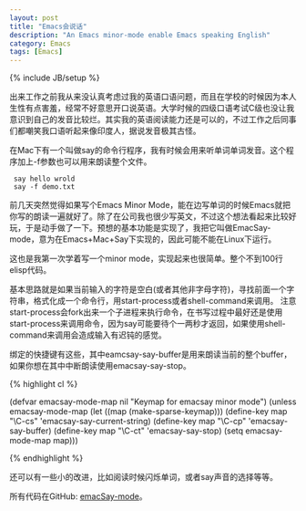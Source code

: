 ```yaml
---
layout: post
title: "Emacs会说话"
description: "An Emacs minor-mode enable Emacs speaking English"
category: Emacs
tags: [Emacs]
---
```

{% include JB/setup %}

出来工作之前我从来没认真考虑过我的英语口语问题，而且在学校的时候因为本人生性有点害羞，经常不好意思开口说英语。大学时候的四级口语考试C级也没让我意识到自己的发音比较烂。其实我的英语阅读能力还是可以的，不过工作之后同事们都嘲笑我口语听起来像印度人，据说发音极其古怪。

在Mac下有一个叫做say的命令行程序，我有时候会用来听单词单词发音。这个程序加上-f参数也可以用来朗读整个文件。

     say hello wrold
     say -f demo.txt

前几天突然觉得如果写个Emacs Minor Mode，能在边写单词的时候Emacs就把你写的朗读一遍就好了。除了在公司我也很少写英文，不过这个想法看起来比较好玩，于是动手做了一下。预想的基本功能是实现了，我把它叫做EmacSay-mode，意为在Emacs+Mac+Say下实现的，因此可能不能在Linux下运行。

这也是我第一次学着写一个minor mode，实现起来也很简单。整个不到100行elisp代码。

基本思路就是如果当前输入的字符是空白(或者其他非字母字符)，寻找前面一个字符串，格式化成一个命令行，用start-process或者shell-command来调用。
注意start-process会fork出来一个子进程来执行命令，在书写过程中最好还是使用start-process来调用命令，因为say可能要待个一两秒才返回，如果使用shell-command来调用会造成输入有迟钝的感觉。

绑定的快捷键有这些，其中eamcsay-say-buffer是用来朗读当前的整个buffer，如果你想在其中中断朗读使用emacsay-say-stop。

{% highlight cl %}

(defvar emacsay-mode-map nil
  "Keymap for emacsay minor mode")
(unless emacsay-mode-map
  (let ((map (make-sparse-keymap)))
    (define-key map "\C-cs" 'emacsay-say-current-string)
    (define-key map "\C-cp" 'emacsay-say-buffer)
    (define-key map "\C-ct" 'emacsay-say-stop)
    (setq emacsay-mode-map map)))

{% endhighlight %}

还可以有一些小的改进，比如阅读时候闪烁单词，或者say声音的选择等等。

所有代码在GitHub: [emacSay-mode](https://github.com/chenyukang/emacSay)。 

